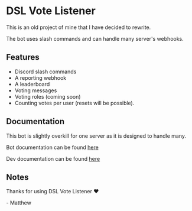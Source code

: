 # DSL Vote Listener
This is an old project of mine that I have decided to rewrite. 

The bot uses slash commands and can handle many server's webhooks.

## Features
- Discord slash commands
- A reporting webhook
- A leaderboard
- Voting messages
- Voting roles (coming soon)
- Counting votes per user (resets will be possible).

## Documentation
This bot is slightly overkill for one server as it is designed to handle many.

Bot documentation can be found [here](DOCUMENTATION.md)

Dev documentation can be found [here](DEV_DOCUMENTATION.md)

## Notes
Thanks for using DSL Vote Listener ❤️

\- Matthew